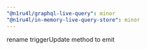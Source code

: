 ```yaml
---
"@n1ru4l/graphql-live-query": minor
"@n1ru4l/in-memory-live-query-store": minor
---
```


rename triggerUpdate method to emit
